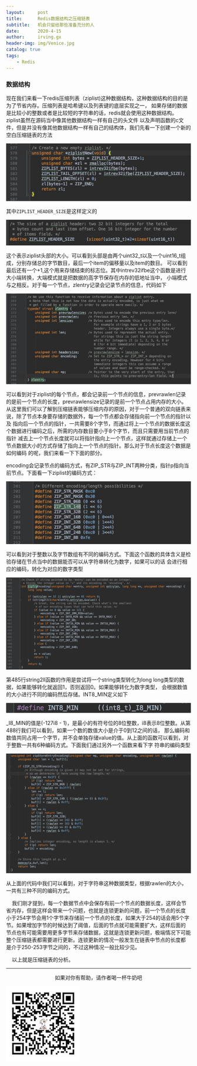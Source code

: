 ```yaml
---
layout:     post
title:      Redis数据结构之压缩链表
subtitle:   机会只留给那些准备充分的人
date:       2020-4-15
author:     irving.gx
header-img: img/Venice.jpg
catalog: true
tags:
    - Redis
---
```


### 数据结构

现在我们来看一下redis压缩列表（ziplist)这种数据结构，这种数据结构的目的是为了节省内存。压缩列表是哈希键以及列表键的底层实现之一，
如果存储的数据是比较小的整数或者是比较短的字符串的话，redis就会使用这种数据结构。ziplist虽然在源码当中像其他数据结构一样有自己的头文件
以及声明函数的c文件，但是并没有像其他数据结构一样有自己的结构体，我们先看一下创建一个新的空白压缩链表的方法

 ![image](https://raw.githubusercontent.com/GuoXinsayhello/GuoXinsayhello.github.io/master/img/ziplist1.png)
 
 其中`ZIPLIST_HEADER_SIZE`是这样定义的

 ![image](https://raw.githubusercontent.com/GuoXinsayhello/GuoXinsayhello.github.io/master/img/ziplist2.png)

这个表示ziplist头部的大小。可以看到头部是由两个uint32_t以及一个uint16_t组成，分别存储总的字节数目，最后一个item的偏移量以及item的数目。
可以看到最后还有一个+1,这个用来存储结束的标志位。其中intrev32ifbe这个函数是进行大小端转换，大端模式就是把数据的高字节保存在内存的低地址当中，
小端模式与之相反。对于每一个节点，zlentry记录会记录节点的信息，代码如下

 ![image](https://raw.githubusercontent.com/GuoXinsayhello/GuoXinsayhello.github.io/master/img/ziplist3.png)

可以看到对于ziplist的每个节点，都会记录前一个节点的信息，prevrawlen记录的是前一个节点的长度，prevrawlensize记录的是前一个节点占用内存的大小。
从这里我们可以了解到压缩链表能够压缩内存的原因，对于一个普通的双向链表来说，除了节点本身要存储的数据外，每一个节点都会存储指向前一个节点的指针以及
指向后一个节点的指针，一共需要8个字节，而通过将上一个节点的数据长度这个数据进行编码之后，所需的内存数目要小于8个字节，而且只需要用当前节点的指针
减去上一个节点长度就可以将指针指向上一个节点，这样就通过存储上一个节点数据大小的方式存储了指向上一个节点的指针。那么对于节点长度这个数据是如何编码
的呢，我们来看一下下面的部分。

encoding会记录节点的编码方式，有ZIP_STR与ZIP_INT两种分类，指针p指向当前节点。下面看一下ziplist的编码方式：

 ![image](https://raw.githubusercontent.com/GuoXinsayhello/GuoXinsayhello.github.io/master/img/ziplist4.png)
 
 可以看到对于整数以及字节数组有不同的编码方式。下面这个函数的具体含义是检验存储在节点当中的数据能否可以从字符串转化为数字，如果可以的话
 会进行相应的编码，转化为对应的数字类型

 ![image](https://raw.githubusercontent.com/GuoXinsayhello/GuoXinsayhello.github.io/master/img/ziplist5.png)

第485行string2ll函数的作用是尝试将一个string类型转化为long long类型的数据，如果能够转化就返回1，否则返回0。如果能够转化为数字类型，
会根据数值的大小进行不同的编码然后存储。INT8_MIN定义如下

 ![image](https://raw.githubusercontent.com/GuoXinsayhello/GuoXinsayhello.github.io/master/img/ziplist6.png)
 
 _I8_MIN的值是(-127i8 - 1)，是最小的有符号位的8位整数，i8表示8位整数。从第488行我们可以看到，如果一个数的数值大小是介于0到12之间的话，
 那么编码和数值共同占用一个字节，并不会单独存储value的值。从上面的函数可以看到，对于整数一共有6种编码方式。下面我们通过另外一个函数来看下字
 符串的编码类型

 ![image](https://raw.githubusercontent.com/GuoXinsayhello/GuoXinsayhello.github.io/master/img/ziplist7.png)
 
 从上面的代码中我们可以看到，对于字符串这种数据类型，根据rawlen的大小，一共有三种不同的编码方式。
 
    我们刚才提到，每一个数据节点中会保存有前一个节点的数据长度，这样会节省内存，但是这样会带来一个问题，也就是连锁更新的问题，前一个节点的长度
 小于254字节会用1个字节来存储前一个节点的长度，如果大于254的话会用5个字节。如果增加字节的时候达到了阈值，后面的节点就可能需要扩大，这样后面的
 节点也有可能需要用更多字节来存储数据，这就是连锁更新问题，极端情况下可能整个压缩链表都需要进行更新。连锁更新的情况一般发生在链表中节点的长度都
 是介于250-253字节之间的，不过这种情况一般比较少见。
 
    以上就是压缩链表的分析。




  - - -
  <p align="center">如果对你有帮助，请作者喝一杯牛奶吧</p>
     
 ![image](https://raw.githubusercontent.com/GuoXinsayhello/GuoXinsayhello.github.io/master/img/wepay.jpg)
